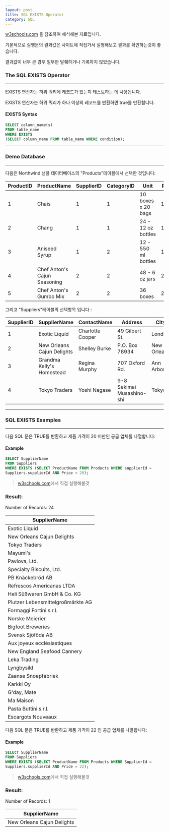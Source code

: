 ```yaml
---
layout: post
title: SQL EXISTS Operator
category: SQL
---
```




[w3schools.com](www.w3schools.com/sql) 을 참조하여 해석해본 자료입니다.

기본적으로 실행문의 결과값은 사이트에 직접가서 실행해보고 결과를 확인하는것이 좋습니다.

결과값이 너무 큰 경우 일부만 발췌하거나 기록하지 않았습니다.



### The SQL EXISTS Operator

---

EXISTS 연산자는 하위 쿼리에 레코드가 있는지 테스트하는 데 사용됩니다.

 EXISTS 연산자는 하위 쿼리가 하나 이상의 레코드를 반환하면 true를 반환합니다.



#### EXISTS Syntax

```sql
SELECT column_name(s)
FROM table_name
WHERE EXISTS
(SELECT column_name FROM table_name WHERE condition);
```

---



### Demo Database

---

다음은 Northwind 샘플 데이터베이스의 "Products"테이블에서 선택한 것입니다:

| ProductID | ProductName                  | SupplierID | CategoryID | Unit                | Price |
| --------- | ---------------------------- | ---------- | ---------- | ------------------- | ----- |
| 1         | Chais                        | 1          | 1          | 10 boxes x 20 bags  | 18    |
| 2         | Chang                        | 1          | 1          | 24 - 12 oz bottles  | 19    |
| 3         | Aniseed Syrup                | 1          | 2          | 12 - 550 ml bottles | 10    |
| 4         | Chef Anton's Cajun Seasoning | 2          | 2          | 48 - 6 oz jars      | 22    |
| 5         | Chef Anton's Gumbo Mix       | 2          | 2          | 36 boxes            | 21.35 |



그리고 "Suppliers"테이블의 선택항목 입니다 :



| SupplierID | SupplierName               | ContactName      | Address                   | City        | PostalCode | Country |
| ---------- | -------------------------- | ---------------- | ------------------------- | ----------- | ---------- | ------- |
| 1          | Exotic Liquid              | Charlotte Cooper | 49 Gilbert St.            | London      | EC1 4SD    | UK      |
| 2          | New Orleans Cajun Delights | Shelley Burke    | P.O. Box 78934            | New Orleans | 70117      | USA     |
| 3          | Grandma Kelly's Homestead  | Regina Murphy    | 707 Oxford Rd.            | Ann Arbor   | 48104      | USA     |
| 4          | Tokyo Traders              | Yoshi Nagase     | 9-8 Sekimai Musashino-shi | Tokyo       | 100        | Japan   |

---



### SQL EXISTS Examples

---

다음 SQL 문은 TRUE를 반환하고 제품 가격이 20 미만인 공급 업체를 나열합니다:



#### Example

```sql
SELECT SupplierName
FROM Suppliers
WHERE EXISTS (SELECT ProductName FROM Products WHERE supplierId =
Suppliers.supplierId AND Price < 20);
```

> [w3schools.com](www.w3schools.com/sql)에서 직접 실행해볼것



### Result:

Number of Records: 24

| SupplierName                      |
| --------------------------------- |
| Exotic Liquid                     |
| New Orleans Cajun Delights        |
| Tokyo Traders                     |
| Mayumi's                          |
| Pavlova, Ltd.                     |
| Specialty Biscuits, Ltd.          |
| PB Knäckebröd AB                  |
| Refrescos Americanas LTDA         |
| Heli Süßwaren GmbH & Co. KG       |
| Plutzer Lebensmittelgroßmärkte AG |
| Formaggi Fortini s.r.l.           |
| Norske Meierier                   |
| Bigfoot Breweries                 |
| Svensk Sjöföda AB                 |
| Aux joyeux ecclésiastiques        |
| New England Seafood Cannery       |
| Leka Trading                      |
| Lyngbysild                        |
| Zaanse Snoepfabriek               |
| Karkki Oy                         |
| G'day, Mate                       |
| Ma Maison                         |
| Pasta Buttini s.r.l.              |
| Escargots Nouveaux                |



다음 SQL 문은 TRUE를 반환하고 제품 가격이 22 인 공급 업체를 나열합니다:



#### Example

```sql
SELECT SupplierName
FROM Suppliers
WHERE EXISTS (SELECT ProductName FROM Products WHERE SupplierId = 
Suppliers.supplierId AND Price = 22);
```

> [w3schools.com](www.w3schools.com/sql)에서 직접 실행해볼것



### Result:

Number of Records: 1

| SupplierName               |
| -------------------------- |
| New Orleans Cajun Delights |

